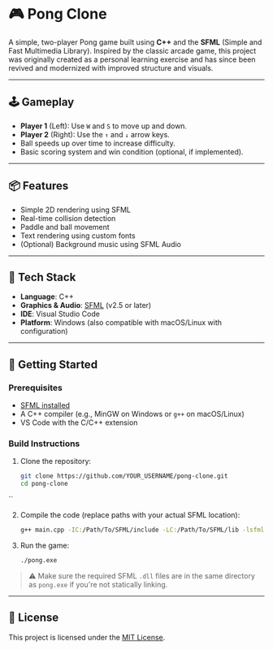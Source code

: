 # 🎮 Pong Clone

A simple, two-player Pong game built using **C++** and the **SFML** (Simple and Fast Multimedia Library). Inspired by the classic arcade game, this project was originally created as a personal learning exercise and has since been revived and modernized with improved structure and visuals.

---

## 🕹️ Gameplay

- **Player 1** (Left): Use `W` and `S` to move up and down.
- **Player 2** (Right): Use the `↑` and `↓` arrow keys.
- Ball speeds up over time to increase difficulty.
- Basic scoring system and win condition (optional, if implemented).

---

## 📦 Features

- Simple 2D rendering using SFML
- Real-time collision detection
- Paddle and ball movement
- Text rendering using custom fonts
- (Optional) Background music using SFML Audio

---

## 🧰 Tech Stack

- **Language**: C++
- **Graphics & Audio**: [SFML](https://www.sfml-dev.org/) (v2.5 or later)
- **IDE**: Visual Studio Code
- **Platform**: Windows (also compatible with macOS/Linux with configuration)

---

## 🚀 Getting Started

### Prerequisites

- [SFML installed](https://www.sfml-dev.org/download.php)
- A C++ compiler (e.g., MinGW on Windows or `g++` on macOS/Linux)
- VS Code with the C/C++ extension

### Build Instructions

1. Clone the repository:

   ```bash
   git clone https://github.com/YOUR_USERNAME/pong-clone.git
   cd pong-clone
``

2. Compile the code (replace paths with your actual SFML location):

   ```bash
   g++ main.cpp -IC:/Path/To/SFML/include -LC:/Path/To/SFML/lib -lsfml-graphics -lsfml-window -lsfml-system -lsfml-audio -o pong.exe
   ```

3. Run the game:

   ```bash
   ./pong.exe
   ```

> ⚠️ Make sure the required SFML `.dll` files are in the same directory as `pong.exe` if you're not statically linking.

---

## 📄 License

This project is licensed under the [MIT License](LICENSE).
